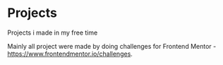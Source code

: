 # Projects

Projects i made in my free time 

Mainly all project were made by doing challenges for Frontend Mentor - https://www.frontendmentor.io/challenges.
